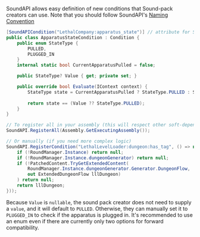 SoundAPI allows easy definition of new conditions that Sound-pack creators can use. Note that you should follow SoundAPI's [Naming Convention](/soundpack-tutorials/naming-convention)

```cs
[SoundAPICondition("LethalCompany:apparatus_state")] // attribute for SoundAPI.RegisterAll function
public class ApparatusStateCondition : Condition {
    public enum StateType {
    	PULLED,
    	PLUGGED_IN
    }
    internal static bool CurrentApparatusPulled = false;

    public StateType? Value { get; private set; }

    public override bool Evaluate(IContext context) {
    	StateType state = CurrentApparatusPulled ? StateType.PULLED : StateType.PLUGGED_IN;
		
    	return state == (Value ?? StateType.PULLED);
    }
}

// To register all in your assembly (this will respect other soft-dependencies in your mod)
SoundAPI.RegisterAll(Assembly.GetExecutingAssembly());

// Or manually (if you need more complex logic)
SoundAPI.RegisterCondition("LethalLevelLoader:dungeon:has_tag", () => new LLLTagCondition<ExtendedDungeonFlow>(() => {
    if (!RoundManager.Instance) return null;
    if (!RoundManager.Instance.dungeonGenerator) return null;
    if (!PatchedContent.TryGetExtendedContent(
        RoundManager.Instance.dungeonGenerator.Generator.DungeonFlow, 
        out ExtendedDungeonFlow lllDungeon)
    ) return null;
    return lllDungeon;
}));
```

Because `Value` is `nullable`, the sound pack creator does not need to supply a `value`, and it will default to `PULLED`. Otherwise, they can manually set it to `PLUGGED_IN` to check if the apparatus is plugged in.
It's recommended to use an enum even if there are currently only two options for forward compatibility.